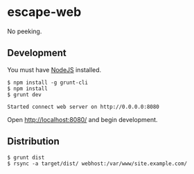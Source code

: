 escape-web
========================================

No peeking.

Development
----------------------------------------

You must have <a href="http://nodejs.org/">NodeJS</a> installed.

	$ npm install -g grunt-cli
	$ npm install
	$ grunt dev

	Started connect web server on http://0.0.0.0:8080

Open <a href="http://localhost:8080/">http://localhost:8080/</a>
and begin development.

Distribution
----------------------------------------

	$ grunt dist
	$ rsync -a target/dist/ webhost:/var/www/site.example.com/
